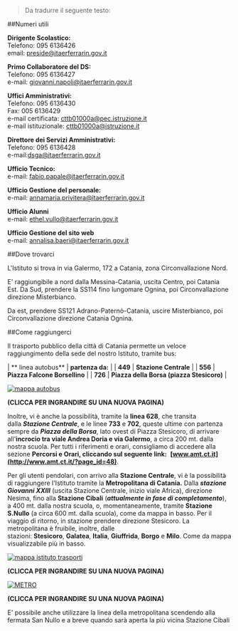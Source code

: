 

> Da tradurre il seguente testo:


##Numeri utili

**Dirigente Scolastico:**\
Telefono: 095 6136426\
email: <preside@itaerferrarin.gov.it>

**Primo Collaboratore del DS:**\
Telefono: 095 6136427\
e-mail: <giovanni.napoli@itaerferrarin.gov.it>

**Uffici Amministrativi:**\
Telefono: 095 6136430\
Fax: 005 6136429\
e-mail certificata: <cttb01000a@pec.istruzione.it>\
e-mail istituzionale: <cttb01000a@istruzione.it>

**Direttore dei Servizi Amministrativi:**\
Telefono: 095 6136428\
e-mail:<dsga@itaerferrarin.gov.it>

**Ufficio Tecnico:**\
e-mail: <fabio.papale@itaerferrarin.gov.it>

**Ufficio Gestione del personale:**\
e-mail: <annamaria.privitera@itaerferrarin.gov.it>

**Ufficio Alunni**\
e-mail: <ethel.vullo@itaerferrarin.gov.it>

**Ufficio Gestione del sito web**\
e-mail: <annalisa.baeri@itaerferrarin.gov.it>

##Dove trovarci

L'Istituto si trova in via Galermo, 172 a Catania, zona Circonvallazione Nord.

E' raggiungibile a nord dalla Messina-Catania, uscita Centro, poi Catania Est. Da Sud, prendere la SS114 fino lungomare Ognina, poi Circonvallazione direzione Misterbianco.

Da est, prendere SS121 Adrano-Paternò-Catania, uscire Misterbianco, poi Circonvallazione direzione Catania Ognina.

##Come raggiungerci

Il trasporto pubblico della città di Catania permette un veloce raggiungimento della sede del nostro Istituto, tramite bus:

| ** linea autobus** | **partenza da:** |
| **449** | **Stazione Centrale** |
| **556** | **Piazza Falcone Borsellino** |
| **726** | **Piazza della Borsa (piazza Stesicoro)** |

[![mappa autobus](https://www.itaerferrarin.gov.it/pasw4/images/mappa_autobus.png)](https://www.itaerferrarin.gov.it/pasw4/images/mappa_autobus.png)

**(CLICCA PER INGRANDIRE SU UNA NUOVA PAGINA)**

Inoltre, vi è anche la possibilità, tramite la **linea 628**, che transita dalla ***Stazione Centrale***, e le linee **733** e **702**, queste ultime con partenza sempre da ***Piazza della Borsa***, lato ovest di Piazza Stesicoro, di arrivare all'**incrocio tra viale Andrea Doria e via Galermo**, a circa 200 mt. dalla nostra scuola. Per tutti i riferimenti e orari, consigliamo di accedere alla sezione **Percorsi e Orari, cliccando sul seguente link:**  **[www.amt.ct.it](http://www.amt.ct.it/?page_id=48)**.

Per gli utenti pendolari, con arrivo alla **Stazione Centrale**, vi è la possibilità di raggiungere l'Istituto tramite la **Metropolitana di Catania.** Dalla ***stazione Giovanni XXIII*** (uscita Stazione Centrale, inizio viale Africa), direzione Nesima, fino alla **Stazione Cibali** (***attualmente in fase di completamento***), a 400 mt. dalla nostra scuola, o, momentaneamente, tramite **Stazione S.Nullo** (a circa 600 mt. dalla scuola), come da mappa in basso. Per il viaggio di ritorno, in stazione prendere direzione Stesicoro. La metropolitana è fruibile, inoltre, dalle stazioni: **Stesicoro**, **Galatea**, **Italia**, **Giuffrida**, **Borgo** e **Milo**. Come da mappa visualizzabile più in basso.

[![mappa istituto trasporti](https://www.itaerferrarin.gov.it/pasw4/images/mappa_istituto_trasporti.png)](https://www.itaerferrarin.gov.it/pasw4/images/mappa_istituto_trasporti.png)

**(CLICCA PER INGRANDIRE SU UNA NUOVA PAGINA)**

[![METRO](https://www.itaerferrarin.gov.it/pasw4/images/METRO.png)](https://www.itaerferrarin.gov.it/pasw4/images/METRO.png)

**(CLICCA PER INGRANDIRE SU UNA NUOVA PAGINA)**

E' possibile anche utilizzare la linea della metropolitana scendendo alla fermata San Nullo e a breve quando sarà aperta la più vicina Stazione Cibali